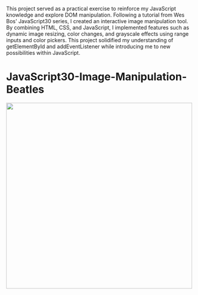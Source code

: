 This project served as a practical exercise to reinforce my JavaScript knowledge and explore DOM manipulation. Following a tutorial from Wes Bos' JavaScript30 series, I created an interactive image manipulation tool. By combining HTML, CSS, and JavaScript, I implemented features such as dynamic image resizing, color changes, and grayscale effects using range inputs and color pickers. This project solidified my understanding of getElementById and addEventListener while introducing me to new possibilities within JavaScript.

# JavaScript30-Image-Manipulation-Beatles

<img src="beatles.gif" width="500px">